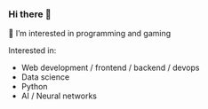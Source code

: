 ### Hi there 👋
👀 I’m interested in programming and gaming

Interested in:
* Web development / frontend / backend / devops
* Data science
* Python
* AI / Neural networks
